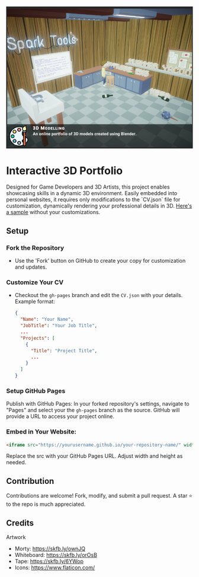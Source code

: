 ![main](./res/imgs/main.png)

# Interactive 3D Portfolio

<p>Designed for Game Developers and 3D Artists, this project enables showcasing skills in a dynamic 3D environment. Easily embedded into personal websites, it requires only modifications to the `CV.json` file for customization, dynamically rendering your professional details in 3D. <a href="https://muammar-yacoob.github.io/InteractivePortfolio3D/"> Here's a sample</a> without your customizations.</p>

## Setup

### Fork the Repository
- Use the 'Fork' button on GitHub to create your copy for customization and updates.

### Customize Your CV
- Checkout the `gh-pages` branch and edit the `CV.json` with your details. Example format:
  ```json
  {
    "Name": "Your Name",
    "JobTitle": "Your Job Title",
    ...
    "Projects": [
      {
        "Title": "Project Title",
        ...
      }
    ]
  }
  ```
### Setup GitHub Pages
Publish with GitHub Pages: In your forked repository's settings, navigate to "Pages" and select your the `gh-pages` branch as the source. GitHub will provide a URL to access your project online.

### Embed in Your Website:
```html
<iframe src="https://yourusername.github.io/your-repository-name/" width="960" height="540" allowfullscreen="allowfullscreen"></iframe>
```
Replace the src with your GitHub Pages URL. Adjust width and height as needed.

## Contribution
Contributions are welcome! Fork, modify, and submit a pull request.
A star ⭐ to the repo is much appreciated.

## Credits
Artwork
- Morty: https://skfb.ly/ownJQ
- Whiteboard: https://skfb.ly/orOsB
- Tape: https://skfb.ly/6YWop
- Icons: https://www.flaticon.com/